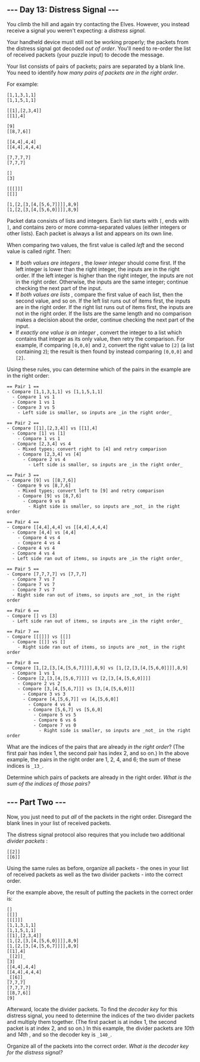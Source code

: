 ## \--- Day 13: Distress Signal ---

You climb the hill and again try contacting the Elves. However, you instead
receive a signal you weren't expecting: a _distress signal_.

Your handheld device must still not be working properly; the packets from the
distress signal got decoded _out of order_. You'll need to re-order the list
of received packets (your puzzle input) to decode the message.

Your list consists of pairs of packets; pairs are separated by a blank line.
You need to identify _how many pairs of packets are in the right order_.

For example:

    
    
    [1,1,3,1,1]
    [1,1,5,1,1]
    
    [[1],[2,3,4]]
    [[1],4]
    
    [9]
    [[8,7,6]]
    
    [[4,4],4,4]
    [[4,4],4,4,4]
    
    [7,7,7,7]
    [7,7,7]
    
    []
    [3]
    
    [[[]]]
    [[]]
    
    [1,[2,[3,[4,[5,6,7]]]],8,9]
    [1,[2,[3,[4,[5,6,0]]]],8,9]
    

Packet data consists of lists and integers. Each list starts with `[`, ends
with `]`, and contains zero or more comma-separated values (either integers or
other lists). Each packet is always a list and appears on its own line.

When comparing two values, the first value is called _left_ and the second
value is called _right_. Then:

  * If _both values are integers_ , the _lower integer_ should come first. If the left integer is lower than the right integer, the inputs are in the right order. If the left integer is higher than the right integer, the inputs are not in the right order. Otherwise, the inputs are the same integer; continue checking the next part of the input.
  * If _both values are lists_ , compare the first value of each list, then the second value, and so on. If the left list runs out of items first, the inputs are in the right order. If the right list runs out of items first, the inputs are not in the right order. If the lists are the same length and no comparison makes a decision about the order, continue checking the next part of the input.
  * If _exactly one value is an integer_ , convert the integer to a list which contains that integer as its only value, then retry the comparison. For example, if comparing `[0,0,0]` and `2`, convert the right value to `[2]` (a list containing `2`); the result is then found by instead comparing `[0,0,0]` and `[2]`.

Using these rules, you can determine which of the pairs in the example are in
the right order:

    
    
    == Pair 1 ==
    - Compare [1,1,3,1,1] vs [1,1,5,1,1]
      - Compare 1 vs 1
      - Compare 1 vs 1
      - Compare 3 vs 5
        - Left side is smaller, so inputs are _in the right order_
    
    == Pair 2 ==
    - Compare [[1],[2,3,4]] vs [[1],4]
      - Compare [1] vs [1]
        - Compare 1 vs 1
      - Compare [2,3,4] vs 4
        - Mixed types; convert right to [4] and retry comparison
        - Compare [2,3,4] vs [4]
          - Compare 2 vs 4
            - Left side is smaller, so inputs are _in the right order_
    
    == Pair 3 ==
    - Compare [9] vs [[8,7,6]]
      - Compare 9 vs [8,7,6]
        - Mixed types; convert left to [9] and retry comparison
        - Compare [9] vs [8,7,6]
          - Compare 9 vs 8
            - Right side is smaller, so inputs are _not_ in the right order
    
    == Pair 4 ==
    - Compare [[4,4],4,4] vs [[4,4],4,4,4]
      - Compare [4,4] vs [4,4]
        - Compare 4 vs 4
        - Compare 4 vs 4
      - Compare 4 vs 4
      - Compare 4 vs 4
      - Left side ran out of items, so inputs are _in the right order_
    
    == Pair 5 ==
    - Compare [7,7,7,7] vs [7,7,7]
      - Compare 7 vs 7
      - Compare 7 vs 7
      - Compare 7 vs 7
      - Right side ran out of items, so inputs are _not_ in the right order
    
    == Pair 6 ==
    - Compare [] vs [3]
      - Left side ran out of items, so inputs are _in the right order_
    
    == Pair 7 ==
    - Compare [[[]]] vs [[]]
      - Compare [[]] vs []
        - Right side ran out of items, so inputs are _not_ in the right order
    
    == Pair 8 ==
    - Compare [1,[2,[3,[4,[5,6,7]]]],8,9] vs [1,[2,[3,[4,[5,6,0]]]],8,9]
      - Compare 1 vs 1
      - Compare [2,[3,[4,[5,6,7]]]] vs [2,[3,[4,[5,6,0]]]]
        - Compare 2 vs 2
        - Compare [3,[4,[5,6,7]]] vs [3,[4,[5,6,0]]]
          - Compare 3 vs 3
          - Compare [4,[5,6,7]] vs [4,[5,6,0]]
            - Compare 4 vs 4
            - Compare [5,6,7] vs [5,6,0]
              - Compare 5 vs 5
              - Compare 6 vs 6
              - Compare 7 vs 0
                - Right side is smaller, so inputs are _not_ in the right order
    

What are the indices of the pairs that are already _in the right order_? (The
first pair has index 1, the second pair has index 2, and so on.) In the above
example, the pairs in the right order are 1, 2, 4, and 6; the sum of these
indices is `_13_`.

Determine which pairs of packets are already in the right order. _What is the
sum of the indices of those pairs?_






## \--- Part Two ---

Now, you just need to put _all_ of the packets in the right order. Disregard
the blank lines in your list of received packets.

The distress signal protocol also requires that you include two additional
_divider packets_ :

    
    
    [[2]]
    [[6]]
    

Using the same rules as before, organize all packets - the ones in your list
of received packets as well as the two divider packets - into the correct
order.

For the example above, the result of putting the packets in the correct order
is:

    
    
    []
    [[]]
    [[[]]]
    [1,1,3,1,1]
    [1,1,5,1,1]
    [[1],[2,3,4]]
    [1,[2,[3,[4,[5,6,0]]]],8,9]
    [1,[2,[3,[4,[5,6,7]]]],8,9]
    [[1],4]
    _[[2]]_
    [3]
    [[4,4],4,4]
    [[4,4],4,4,4]
    _[[6]]_
    [7,7,7]
    [7,7,7,7]
    [[8,7,6]]
    [9]
    

Afterward, locate the divider packets. To find the _decoder key_ for this
distress signal, you need to determine the indices of the two divider packets
and multiply them together. (The first packet is at index 1, the second packet
is at index 2, and so on.) In this example, the divider packets are _10th_ and
_14th_ , and so the decoder key is `_140_`.

Organize all of the packets into the correct order. _What is the decoder key
for the distress signal?_

